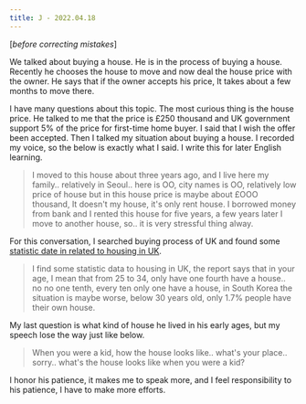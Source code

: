```yaml
---
title: J - 2022.04.18
---
```


[_before correcting mistakes_]

We talked about buying a house. He is in the process of buying a house. Recently he chooses the house to move and now deal the house price with the owner. He says that if the owner accepts his price, It takes about a few months to move there. 

I have many questions about this topic. The most curious thing is the house price. He talked to me that the price is £250 thousand and UK government support 5% of the price for first-time home buyer. I said that I wish the offer been accepted. Then I talked my situation about buying a house. I recorded my voice, so the below is exactly what I said. I write this for later English learning.  

>I moved to this house about three years ago, and I live here my family.. relatively in Seoul.. here is OO, city names is OO, relatively low price of house but in this house price is maybe about £OOO thousand, It doesn't my house, it's only rent house. I borrowed money from bank and I rented this house for five years, a few years later I move to another house, so.. it is very stressful thing alway.

For this conversation, I searched buying process of UK and found some [statistic date in related to housing in UK](https://www.statista.com/statistics/321065/uk-england-home-owners-age-groups/).

>I find some statistic data to housing in UK, the report says that in your age, I mean that from 25 to 34, only have one fourth have a house.. no no one tenth, every ten only one have a house, in South Korea the situation is maybe worse, below 30 years old, only 1.7% people have their own house.

My last question is what kind of house he lived in his early ages, but my speech lose the way just like below.

>When you were a kid, how the house looks like.. what's your place.. sorry.. what's the house looks like when you were a kid?

I honor his patience, it makes me to speak more, and I feel responsibility to his patience, I have to make more efforts.